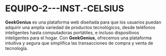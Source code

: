 # EQUIPO-2---INST.-CELSIUS
**GeekGenius** es una plataforma web diseñada para que los usuarios puedan adquirir una amplia variedad de productos tecnológicos, desde teléfonos inteligentes hasta computadoras portátiles, e incluso dispositivos inteligentes para el hogar. Con **GeekGenius**, ofrecemos una plataforma intuitiva y segura que simplifica las transacciones de compra y venta de tecnología.
